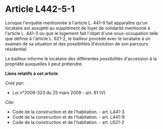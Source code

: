 # Article L442-5-1

Lorsque l'enquête mentionnée à l'article L. 441-9 fait apparaître qu'un locataire est assujetti au supplément de loyer de
solidarité mentionné à l'article L. 441-3 ou que le logement fait l'objet d'une sous-occupation telle que définie à l'article
L. 621-2, le bailleur procède avec le locataire à un examen de sa situation et des possibilités d'évolution de son parcours
résidentiel. 

Le bailleur informe le locataire des différentes possibilités d'accession à la propriété auxquelles il peut prétendre.

**Liens relatifs à cet article**

_Créé par_:

  - Loi n°2009-323 du 25 mars 2009 - art. 61 (V)

_Cite_:

  - Code de la construction et de l'habitation. - art. L441-3
  - Code de la construction et de l'habitation. - art. L441-9
  - Code de la construction et de l'habitation. - art. L621-2

